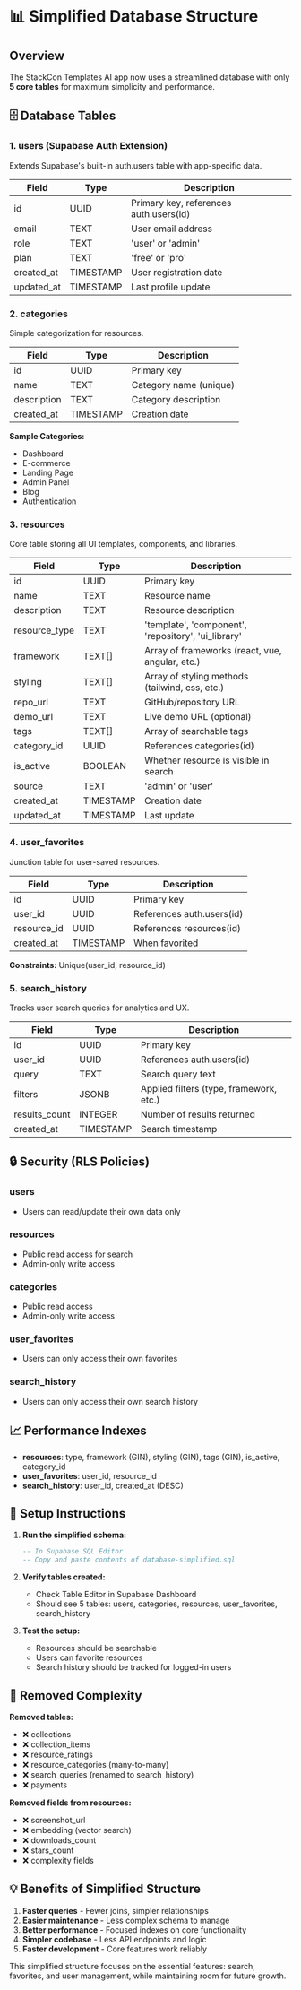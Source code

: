 # 📊 Simplified Database Structure

## Overview
The StackCon Templates AI app now uses a streamlined database with only **5 core tables** for maximum simplicity and performance.

## 🗄️ Database Tables

### 1. **users** (Supabase Auth Extension)
Extends Supabase's built-in auth.users table with app-specific data.

| Field | Type | Description |
|-------|------|-------------|
| id | UUID | Primary key, references auth.users(id) |
| email | TEXT | User email address |
| role | TEXT | 'user' or 'admin' |
| plan | TEXT | 'free' or 'pro' |
| created_at | TIMESTAMP | User registration date |
| updated_at | TIMESTAMP | Last profile update |

### 2. **categories**
Simple categorization for resources.

| Field | Type | Description |
|-------|------|-------------|
| id | UUID | Primary key |
| name | TEXT | Category name (unique) |
| description | TEXT | Category description |
| created_at | TIMESTAMP | Creation date |

**Sample Categories:**
- Dashboard
- E-commerce
- Landing Page
- Admin Panel
- Blog
- Authentication

### 3. **resources**
Core table storing all UI templates, components, and libraries.

| Field | Type | Description |
|-------|------|-------------|
| id | UUID | Primary key |
| name | TEXT | Resource name |
| description | TEXT | Resource description |
| resource_type | TEXT | 'template', 'component', 'repository', 'ui_library' |
| framework | TEXT[] | Array of frameworks (react, vue, angular, etc.) |
| styling | TEXT[] | Array of styling methods (tailwind, css, etc.) |
| repo_url | TEXT | GitHub/repository URL |
| demo_url | TEXT | Live demo URL (optional) |
| tags | TEXT[] | Array of searchable tags |
| category_id | UUID | References categories(id) |
| is_active | BOOLEAN | Whether resource is visible in search |
| source | TEXT | 'admin' or 'user' |
| created_at | TIMESTAMP | Creation date |
| updated_at | TIMESTAMP | Last update |

### 4. **user_favorites**
Junction table for user-saved resources.

| Field | Type | Description |
|-------|------|-------------|
| id | UUID | Primary key |
| user_id | UUID | References auth.users(id) |
| resource_id | UUID | References resources(id) |
| created_at | TIMESTAMP | When favorited |

**Constraints:** Unique(user_id, resource_id)

### 5. **search_history**
Tracks user search queries for analytics and UX.

| Field | Type | Description |
|-------|------|-------------|
| id | UUID | Primary key |
| user_id | UUID | References auth.users(id) |
| query | TEXT | Search query text |
| filters | JSONB | Applied filters (type, framework, etc.) |
| results_count | INTEGER | Number of results returned |
| created_at | TIMESTAMP | Search timestamp |

## 🔒 Security (RLS Policies)

### **users**
- Users can read/update their own data only

### **resources**
- Public read access for search
- Admin-only write access

### **categories**
- Public read access
- Admin-only write access

### **user_favorites**
- Users can only access their own favorites

### **search_history**
- Users can only access their own search history

## 📈 Performance Indexes

- **resources**: type, framework (GIN), styling (GIN), tags (GIN), is_active, category_id
- **user_favorites**: user_id, resource_id
- **search_history**: user_id, created_at (DESC)

## 🚀 Setup Instructions

1. **Run the simplified schema:**
   ```sql
   -- In Supabase SQL Editor
   -- Copy and paste contents of database-simplified.sql
   ```

2. **Verify tables created:**
   - Check Table Editor in Supabase Dashboard
   - Should see 5 tables: users, categories, resources, user_favorites, search_history

3. **Test the setup:**
   - Resources should be searchable
   - Users can favorite resources
   - Search history should be tracked for logged-in users

## 🔄 Removed Complexity

**Removed tables:**
- ❌ collections
- ❌ collection_items
- ❌ resource_ratings
- ❌ resource_categories (many-to-many)
- ❌ search_queries (renamed to search_history)
- ❌ payments

**Removed fields from resources:**
- ❌ screenshot_url
- ❌ embedding (vector search)
- ❌ downloads_count
- ❌ stars_count
- ❌ complexity fields

## 💡 Benefits of Simplified Structure

1. **Faster queries** - Fewer joins, simpler relationships
2. **Easier maintenance** - Less complex schema to manage
3. **Better performance** - Focused indexes on core functionality
4. **Simpler codebase** - Less API endpoints and logic
5. **Faster development** - Core features work reliably

This simplified structure focuses on the essential features: search, favorites, and user management, while maintaining room for future growth. 